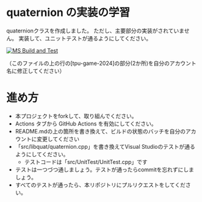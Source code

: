 # quaternion の実装の学習

quaternionクラスを作成しました。
ただし、主要部分の実装がされていません。
実装して、ユニットテストが通るようにしてください。

[![MS Build and Test](https://github.com/saeki7036/quaternion_study/actions/workflows/MsBuildAndTest.yml/badge.svg)](https://github.com/saeki7036/quaternion_study/actions/workflows/MsBuildAndTest.yml)

（このファイルの上の行の[tpu-game-2024]の部分(2か所)を自分のアカウント名に修正してください）

# 進め方
* 本プロジェクトをforkして、取り組んでください。
* Actions タブから GitHub Actions を有効にしてください。
* README.mdの上の箇所を書き換えて、ビルドの状態のバッチを自分のアカウントに変更してください
* 「src/libquat/quaternion.cpp」を書き換えてVisual Studioのテストが通るようにしてください。
  * テストコードは「src/UnitTest/UnitTest.cpp」です
* テストは一つづつ通しましょう。テストが通ったらcommitを忘れずにしましょう。
* すべてのテストが通ったら、本リポジトリにプルリクエストをしてください。
